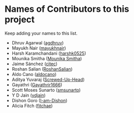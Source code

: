 # Names of Contributors to this project

Keep adding your names to this list.

* Dhruv Agarwal ([agdhruv](https://github.com/agdhruv))
* Mayukh Nair ([mayukhnair](https://github.com/mayukhnair))
* Harsh Karamchandani ([harshk0525](https://github.com/harshk0525))
* Mounika Smitha ([Mounika Smitha](https://github.com/kallepallimounikasmitha))
* Jaime Sánchez ([citec](https://github.com/citec))
* Roshan Salian ([RoshanSalian](https://github.com/RoshanSalian))
* Aldo Cano ([aldocano](https://github.com/aldocano))
* Aditya Yuvaraj ([Screwed-Up-Head](https://github.com/Screwed-Up-Head))
* Gayathri ([Gayathrir1666](https://github.com/Gayathrir1666))
* Scott Moses Sunarto ([smsunarto](https://github.com/smsunarto))
* Y D Jain ([ydjain](https://github.com/ydjain))
* Dishon Goro ([I-am-Dishon](https://github.com/I-am-Dishon/))
* Alicia Fitch ([fitchae](https://github.com/fitchae/))
